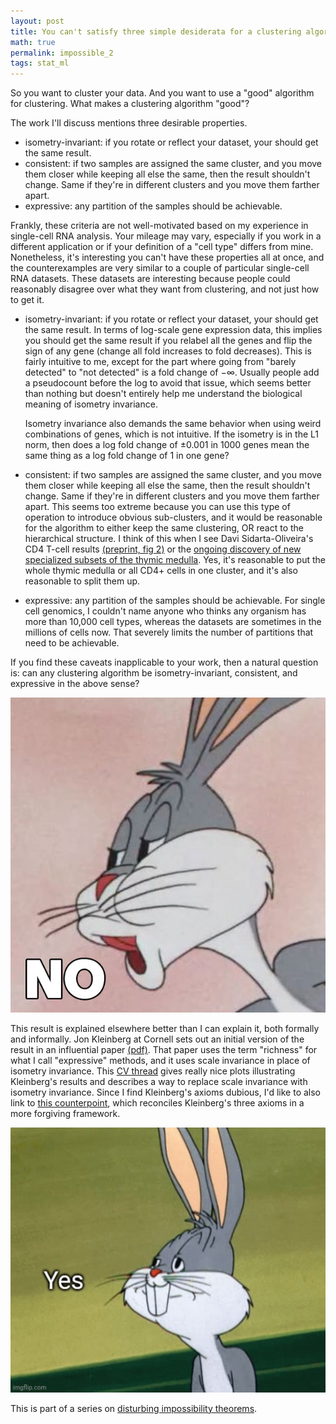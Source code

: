 ```yaml
---
layout: post
title: You can't satisfy three simple desiderata for a clustering algorithm.
math: true
permalink: impossible_2
tags: stat_ml
---
```


So you want to cluster your data. And you want to use a "good" algorithm for clustering. What makes a clustering algorithm "good"? 

The work I'll discuss mentions three desirable properties. 

- isometry-invariant: if you rotate or reflect your dataset, your should get the same result. 
- consistent: if two samples are assigned the same cluster, and you move them closer while keeping all else the same, then the result shouldn't change. Same if they're in different clusters and you move them farther apart. 
- expressive: any partition of the samples should be achievable.

Frankly, these criteria are not well-motivated based on my experience in single-cell RNA analysis. Your mileage may vary, especially if you work in a different application or if your definition of a "cell type" differs from mine. Nonetheless, it's interesting you can't have these properties all at once, and the counterexamples are very similar to a couple of particular single-cell RNA datasets. These datasets are interesting because people could reasonably disagree over what they want from clustering, and not just how to get it.

- isometry-invariant: if you rotate or reflect your dataset, your should get the same result. In terms of log-scale gene expression data, this implies you should get the same result if you relabel all the genes and flip the sign of any gene (change all fold increases to fold decreases). This is fairly intuitive to me, except for the part where going from "barely detected" to "not detected" is a fold change of $-\infty$. Usually people add a pseudocount before the log to avoid that issue, which seems better than nothing but doesn't entirely help me understand the biological meaning of isometry invariance. 

    Isometry invariance also demands the same behavior when using weird combinations of genes, which is not intuitive. If the isometry is in the L1 norm, then does a log fold change of $\pm 0.001$ in 1000 genes mean the same thing as a log fold change of 1 in one gene? 
- consistent: if two samples are assigned the same cluster, and you move them closer while keeping all else the same, then the result shouldn't change. Same if they're in different clusters and you move them farther apart. This seems too extreme because you can use this type of operation to introduce obvious sub-clusters, and it would be reasonable for the algorithm to either keep the same clustering, OR  react to the hierarchical structure. I think of this when I see Davi Sidarta-Oliveira's CD4 T-cell results [(preprint, fig 2)](https://www.biorxiv.org/content/10.1101/2022.03.14.484134v1.full) or the [ongoing discovery of new specialized subsets of the thymic medulla](https://www.nature.com/articles/s41467-021-21346-6). Yes, it's reasonable to put the whole thymic medulla or all CD4+ cells in one cluster, and it's also reasonable to split them up.
- expressive: any partition of the samples should be achievable. For single cell genomics, I couldn't name anyone who thinks any organism has more than 10,000 cell types, whereas the datasets are sometimes in the millions of cells now. That severely limits the number of partitions that need to be achievable. 

If you find these caveats inapplicable to your work, then a natural question is: can any clustering algorithm be isometry-invariant, consistent, and expressive in the above sense?

![The meme where Bugs Bunny smugly says "No."](images/BugsBunnyNo.jpg)

This result is explained elsewhere better than I can explain it, both formally and informally. Jon Kleinberg at Cornell sets out an initial version of the result in an influential paper [(pdf)](https://www.cs.cornell.edu/home/kleinber/nips15.pdf). That paper uses the term "richness" for what I call "expressive" methods, and it uses scale invariance in place of isometry invariance. This [CV thread](https://stats.stackexchange.com/questions/173313/) gives really nice plots illustrating Kleinberg's results and describes a way to replace scale invariance with isometry invariance. Since I find Kleinberg's axioms dubious, I'd like to also link to [this counterpoint](https://proceedings.neurips.cc/paper/2008/hash/beed13602b9b0e6ecb5b568ff5058f07-Abstract.html), which reconciles Kleinberg's three axioms in a more forgiving framework.

![Another Bugs Bunny meme where Bugs Bunny nicely says "Yes."](images/BugsBunnyYes.jpg)

This is part of a series on [disturbing impossibility theorems](impossible_0).
